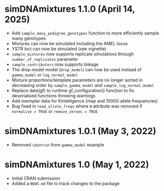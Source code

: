 # simDNAmixtures 1.1.0 (April 14, 2025)
* Add `sample_many_pedigree_genotypes` function to more efficiently sample many genotypes
* Mixtures can now be simulated including the AMEL locus
* YSTR loci can now be simulated (see vignette)
* `sample_mixtures` now supports replicate simulations through `number_of_replicates` parameter
* `sample_contributors` now supports linkage
* The drop model model (`drop_model`) can now be used instead of `gamma_model` or `log_normal_model`
* Mixture proportions/template parameters are no longer sorted in decreasing order by `sample_gamma_model` and `sample_log_normal_model`
* Replace data(gf) to runtime gf_configuration() function to fix deserialised functions throwing warnings
* Add exemplar data for Kintelligence (map and 1000G allele frequencies)
* Bug fixed in `read_allele_freqs` where `N` attribute was removed if `normalise = TRUE` or `remove_zeroes = TRUE`

# simDNAmixtures 1.0.1 (May 3, 2022)
* Removed `\dontrun` from `gamma_model` example

# simDNAmixtures 1.0 (May 1, 2022)

* Initial CRAN submission
* Added a `NEWS.md` file to track changes to the package
